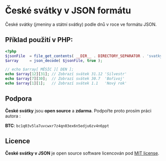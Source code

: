 # České svátky v JSON formátu

České svátky (jmeniny a státní svátky) podle dnů v roce ve formátu JSON.

## Příklad použití v PHP:

```php
<?php
$jsonFile  = file_get_contents( __DIR__ . DIRECTORY_SEPARATOR . 'svatky.json' );
$array     = json_decode( $jsonFile, true );

// echo $array[ MĚSÍC ][ DEN ];
echo $array[12][31]; // Zobrazí svátek 31.12 'Silvestr'
echo $array[7][30];  // Zobrazí svátek 30.7  'Bořivoj'
echo $array[1][1];   // Zobrazí svátek 1.1   'Nový rok'
```

## Podpora

**České svátky** jsou **open source** a **zdarma**. Podpořte proto prosím práci autora :

**BTC**: `bc1q03v5la7uvcwxr7z4qn03ex6n5edju6zv4n6ppt`

## Licence

**České svátky v JSON** je open source software licencován pod [MIT license](https://tldrlegal.com/license/mit-license).